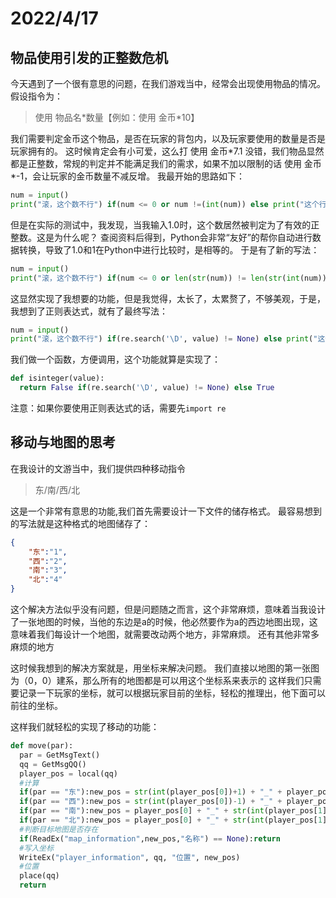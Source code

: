 # 2022/4/17

## 物品使用引发的正整数危机

今天遇到了一个很有意思的问题，在我们游戏当中，经常会出现使用物品的情况。
假设指令为：

> 使用 物品名\*数量【例如：使用 金币\*10】

我们需要判定金币这个物品，是否在玩家的背包内，以及玩家要使用的数量是否是玩家拥有的。
这时候肯定会有小可爱，这么打 使用 金币\*7.1
没错，我们物品显然都是正整数，常规的判定并不能满足我们的需求，如果不加以限制的话
使用 金币\*-1，会让玩家的金币数量不减反增。
我最开始的思路如下：

```python
num = input()
print("滚，这个数不行") if(num <= 0 or num !=(int(num)) else print("这个行，能处")
```

但是在实际的测试中，我发现，当我输入1.0时，这个数居然被判定为了有效的正整数。这是为什么呢？
查阅资料后得到，Python会非常“友好”的帮你自动进行数据转换，导致了1.0和1在Python中进行比较时，是相等的。
于是有了新的写法：

```python
num = input()
print("滚，这个数不行") if(num <= 0 or len(str(num)) != len(str(int(num)))) else print("这个行，能处")
```

这显然实现了我想要的功能，但是我觉得，太长了，太累赘了，不够美观，于是，我想到了正则表达式，就有了最终写法：

```python
num = input()
print("滚，这个数不行") if(re.search('\D', value) != None) else print("这个行，能处")
```

我们做一个函数，方便调用，这个功能就算是实现了：

```python
def isinteger(value):
  return False if(re.search('\D', value) != None) else True
```

注意：如果你要使用正则表达式的话，需要先`import re`

## 移动与地图的思考

在我设计的文游当中，我们提供四种移动指令

> 东/南/西/北

这是一个非常有意思的功能,我们首先需要设计一下文件的储存格式。
最容易想到的写法就是这种格式的地图储存了：

```json
{
    "东":"1",
    "西":"2",
    "南":"3",
    "北":"4"
}
```

这个解决方法似乎没有问题，但是问题随之而言，这个非常麻烦，意味着当我设计了一张地图的时候，当他的东边是a的时候，他必然要作为a的西边地图出现，这意味着我们每设计一个地图，就需要改动两个地方，非常麻烦。
还有其他非常多麻烦的地方

这时候我想到的解决方案就是，用坐标来解决问题。
我们直接以地图的第一张图为（0，0）建系，那么所有的地图都是可以用这个坐标系来表示的
这样我们只需要记录一下玩家的坐标，就可以根据玩家目前的坐标，轻松的推理出，他下面可以前往的坐标。

这样我们就轻松的实现了移动的功能：

```python
def move(par):
  par = GetMsgText()
  qq = GetMsgQQ()
  player_pos = local(qq)
  #计算
  if(par == "东"):new_pos = str(int(player_pos[0])+1) + "_" + player_pos[1]
  if(par == "西"):new_pos = str(int(player_pos[0])-1) + "_" + player_pos[1]
  if(par == "南"):new_pos = player_pos[0] + "_" + str(int(player_pos[1])-1)
  if(par == "北"):new_pos = player_pos[0] + "_" + str(int(player_pos[1])+1)
  #判断目标地图是否存在 
  if(ReadEx("map_information",new_pos,"名称") == None):return
  #写入坐标
  WriteEx("player_information", qq, "位置", new_pos)
  #位置
  place(qq)
  return
```
